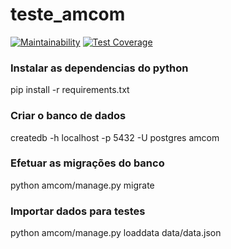 # teste_amcom
[![Maintainability](https://api.codeclimate.com/v1/badges/478ce03c9f21fa113a05/maintainability)](https://codeclimate.com/github/lscasanova/teste_amcom/maintainability)
[![Test Coverage](https://api.codeclimate.com/v1/badges/478ce03c9f21fa113a05/test_coverage)](https://codeclimate.com/github/lscasanova/teste_amcom/test_coverage)

### Instalar as dependencias do python
pip install -r requirements.txt

### Criar o banco de dados
createdb -h localhost -p 5432 -U postgres amcom

### Efetuar as migrações do banco
python amcom/manage.py migrate

### Importar dados para testes
python amcom/manage.py loaddata data/data.json 